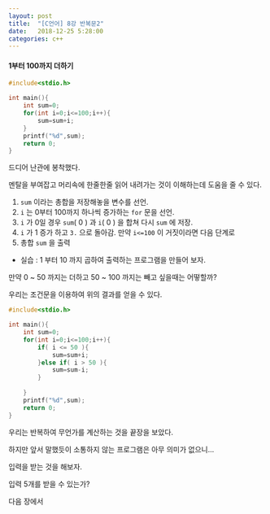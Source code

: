 ```yaml
---
layout: post
title:  "[C언어] 8강 반복문2"
date:   2018-12-25 5:28:00
categories: c++
---
```

#### 1부터 100까지 더하기
```c
#include<stdio.h>

int main(){
    int sum=0;
    for(int i=0;i<=100;i++){
        sum=sum+i;
    }
    printf("%d",sum);
    return 0;
}
```
드디어 난관에 봉착했다. 

멘탈을 부여잡고 머리속에 한줄한줄 읽어 내려가는 것이 이해하는데 도움을 줄 수 있다.

1. `sum` 이라는 총합을 저장해놓을 변수를 선언.
2. `i` 는 0부터 100까지 하나씩 증가하는 `for` 문을 선언.
3. `i` 가 0일 경우 `sum`( 0 ) 과 `i`( 0 ) 을 합쳐 다시 `sum` 에 저장.
4. `i` 가 1 증가 하고 `3.` 으로 돌아감. 만약 `i<=100` 이 거짓이라면 다음 단계로
5. 총합 `sum` 을 출력

- 실습 : 1 부터 10 까지 곱하여 출력하는 프로그램을 만들어 보자.

만약 0 ~ 50 까지는 더하고 50 ~ 100 까지는 빼고 싶을때는 어떻할까?

우리는 조건문을 이용하여 위의 결과를 얻을 수 있다.

```c
#include<stdio.h>

int main(){
    int sum=0;
    for(int i=0;i<=100;i++){
        if( i <= 50 ){
            sum=sum+i;    
        }else if( i > 50 ){
            sum=sum-i;
        }
        
    }
    printf("%d",sum);
    return 0;
}
```

우리는 반복하여 무언가를 계산하는 것을 끝장을 보았다.

하지만 앞서 말했듯이 소통하지 않는 프로그램은 아무 의미가 없으니...

입력을 받는 것을 해보자.

입력 5개를 받을 수 있는가?

다음 장에서